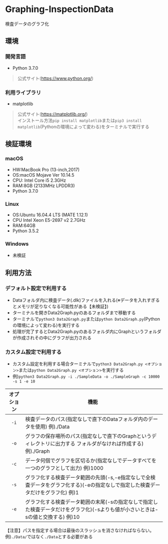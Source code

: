 # Graphing-InspectionData
検査データのグラフ化  
## 環境
### 開発言語
- Python 3.7.0
> 公式サイト(https://www.python.org/)  
### 利用ライブラリ
- matplotlib  
> 公式サイト(https://matplotlib.org/)  
> インストール方法`pip install matplotlib`または`pip3 install matplotlib`(Pythonの環境によって変わる)をターミナルで実行する  
## 検証環境
### macOS
- HW:MacBook Pro (13-inch,2017)
- OS:macOS Mojave Ver 10.14.5  
- CPU: Intel Core i5 2.3GHz  
- RAM:8GB (2133MHz LPDDR3)  
- Python 3.7.0  
### Linux
- OS:Ubuntu 16.04.4 LTS (MATE 1.12.1)  
- CPU Intel Xeon E5-2697 v2 2.7GHz  
- RAM:64GB  
- Python 3.5.2  
### Windows
- 未検証  
## 利用方法
### デフォルト設定で利用する
- Dataフォルダ内に検査データ(.dlk)ファイルを入れる(※データを入れすぎるとメモリが足りなくなる可能性がある【未検証】)  
- ターミナルを開きData2Graph.pyのあるフォルダまで移動する  
- ターミナルで`python3 Data2Graph.py`または`python Data2Graph.py`(Pythonの環境によって変わる)を実行する  
- 処理が完了するとData2Graph.pyのあるフォルダ内にGraphというフォルダが作成されその中にグラフが出力される  
### カスタム設定で利用する
- カスタム設定を利用する場合ターミナルで`python3 Data2Graph.py <オプション>`または`python Data2Graph.py <オプション>`を実行する  
- 例)`python3 Data2Graph.py -i ./SampleData -o ./SampleGraph -c 10000 -s 1 -e 10`

| オプション | 機能 |  
|:----:|----|  
| `-i` | 検査データのパス(指定なしで直下のDataフォルダ内のデータを使用) 例)./Data |  
| `-o` | グラフの保存場所のパス(指定なしで直下のGraphというディレクトリに出力する フォルダがなければ作成する) 例)./Graph |  
| `-c` | データ何個でグラフを区切るか(指定なしでデータすべてを一つのグラフとして出力) 例)1000 |  
| `-s` | グラフ化する検査データ範囲の先頭(-s,-e指定なしで全検査データをグラフ化する)(-eの指定なしで指定した検査データだけをグラフ化) 例)1 |  
| `-e` | グラフ化する検査データ範囲の末尾(-sの指定なしで指定した検査データだけをグラフ化)(-sよりも値が小さいときは-sの値と交換する) 例)10 |  

【注意】パスを指定する場合は最後のスラッシュを消さなければならない。例)`./Data/`ではなく`./Data`とする必要がある  
